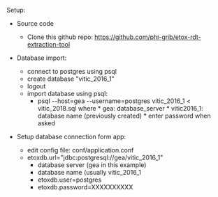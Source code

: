 Setup:
* Source code
    * Clone this github repo: https://github.com/phi-grib/etox-rdt-extraction-tool
* Database import:
    * connect to postgres using psql
    * create database "vitic_2016_1"
    * logout
    * import database using psql:
        * psql --host=gea --username=postgres vitic_2016_1 < vitic_2018.sql
			where
		        * gea: database_server
                * vitic2016_1: database name (previously created)
			    * enter password when asked

* Setup database connection form app:
    * edit config file: conf/application.conf
    * etoxdb.url="jdbc:postgresql://gea/vitic_2016_1"
        * database server (gea in this example)
	    * database name (usually vitic_2016_1
	    * etoxdb.user=postgres
	    * etoxdb.password=XXXXXXXXXX

